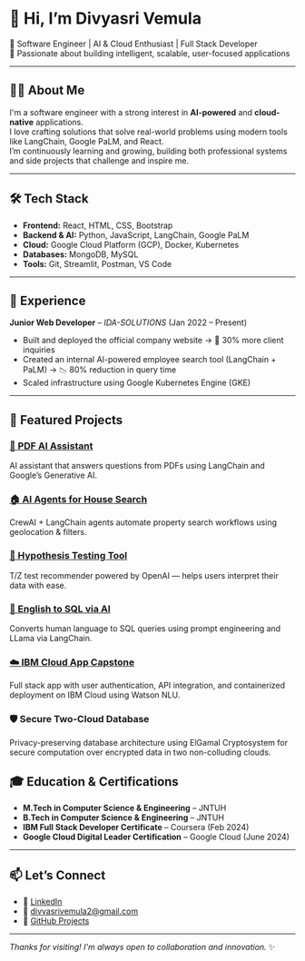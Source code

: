 # 👋 Hi, I’m Divyasri Vemula

🚀 Software Engineer | AI & Cloud Enthusiast | Full Stack Developer  
🎯 Passionate about building intelligent, scalable, user-focused applications

---

## 👩‍💻 About Me

I'm a software engineer with a strong interest in **AI-powered** and **cloud-native** applications.  
I love crafting solutions that solve real-world problems using modern tools like LangChain, Google PaLM, and React.  
I’m continuously learning and growing, building both professional systems and side projects that challenge and inspire me.

---

## 🛠️ Tech Stack

- **Frontend:** React, HTML, CSS, Bootstrap  
- **Backend & AI:** Python, JavaScript, LangChain, Google PaLM  
- **Cloud:** Google Cloud Platform (GCP), Docker, Kubernetes  
- **Databases:** MongoDB, MySQL  
- **Tools:** Git, Streamlit, Postman, VS Code

---

## 💼 Experience

**Junior Web Developer** – *IDA-SOLUTIONS* (Jan 2022 – Present)  
- Built and deployed the official company website → 🚀 30% more client inquiries  
- Created an internal AI-powered employee search tool (LangChain + PaLM) → 📉 80% reduction in query time  
- Scaled infrastructure using Google Kubernetes Engine (GKE)

---

## 🚀 Featured Projects

### [📄 PDF AI Assistant](https://github.com/Divyasri6/PDF-AI-Assistant)  
AI assistant that answers questions from PDFs using LangChain and Google’s Generative AI.

### [🏠 AI Agents for House Search](https://github.com/Divyasri6/AI_agents_for_-house_search)  
CrewAI + LangChain agents automate property search workflows using geolocation & filters.

### [🧪 Hypothesis Testing Tool](https://github.com/Divyasri6/Hypothesis-Testing--using-AI)  
T/Z test recommender powered by OpenAI — helps users interpret their data with ease.

### [💬 English to SQL via AI](https://github.com/Divyasri6/CONVERTING-ENGLISH-TO-SQL-USING-GENERATIVE-AI-)  
Converts human language to SQL queries using prompt engineering and LLama via LangChain.

### [☁️ IBM Cloud App Capstone](https://github.com/Divyasri6/agfzb-CloudAppDevelopment_Capstone)   
Full stack app with user authentication, API integration, and containerized deployment on IBM Cloud using Watson NLU.

### 🛡️ Secure Two-Cloud Database
Privacy-preserving database architecture using ElGamal Cryptosystem for secure computation over encrypted data in two non-colluding clouds.

## 🎓 Education & Certifications

- **M.Tech in Computer Science & Engineering** – JNTUH  
- **B.Tech in Computer Science & Engineering** – JNTUH  
- **IBM Full Stack Developer Certificate** – Coursera (Feb 2024)  
- **Google Cloud Digital Leader Certification** – Google Cloud (June 2024)

---

## 📫 Let’s Connect

- 💼 [LinkedIn](https://www.linkedin.com/in/divyasri-vemula-143424103/)  
- 📧 divyasrivemula2@gmail.com  
- 🧠 [GitHub Projects](https://github.com/Divyasri6)

---

_Thanks for visiting! I'm always open to collaboration and innovation._ ✨
